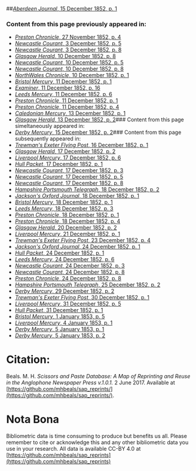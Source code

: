 ##[*Aberdeen Journal*, 15 December 1852, p. 1](https://mhbeals.github.io/sap_html/Aberdeen-Journal/Aberdeen-Journal-15-December-1852-p-1)

### Content from this page previously appeared in:
+ [*Preston Chronicle*, 27 November 1852, p. 4](https://mhbeals.github.io/sap_html/Preston-Chronicle/Preston-Chronicle-27-November-1852-p-4)
+ [*Newcastle Courant*, 3 December 1852, p. 5](https://mhbeals.github.io/sap_html/Newcastle-Courant/Newcastle-Courant-3-December-1852-p-5)
+ [*Newcastle Courant*, 3 December 1852, p. 8](https://mhbeals.github.io/sap_html/Newcastle-Courant/Newcastle-Courant-3-December-1852-p-8)
+ [*Glasgow Herald*, 10 December 1852, p. 8](https://mhbeals.github.io/sap_html/Glasgow-Herald/Glasgow-Herald-10-December-1852-p-8)
+ [*Newcastle Courant*, 10 December 1852, p. 5](https://mhbeals.github.io/sap_html/Newcastle-Courant/Newcastle-Courant-10-December-1852-p-5)
+ [*Newcastle Courant*, 10 December 1852, p. 8](https://mhbeals.github.io/sap_html/Newcastle-Courant/Newcastle-Courant-10-December-1852-p-8)
+ [*NorthWales Chronicle*, 10 December 1852, p. 1](https://mhbeals.github.io/sap_html/NorthWales-Chronicle/NorthWales-Chronicle-10-December-1852-p-1)
+ [*Bristol Mercury*, 11 December 1852, p. 1](https://mhbeals.github.io/sap_html/Bristol-Mercury/Bristol-Mercury-11-December-1852-p-1)
+ [*Examiner*, 11 December 1852, p. 16](https://mhbeals.github.io/sap_html/Examiner/Examiner-11-December-1852-p-16)
+ [*Leeds Mercury*, 11 December 1852, p. 6](https://mhbeals.github.io/sap_html/Leeds-Mercury/Leeds-Mercury-11-December-1852-p-6)
+ [*Preston Chronicle*, 11 December 1852, p. 1](https://mhbeals.github.io/sap_html/Preston-Chronicle/Preston-Chronicle-11-December-1852-p-1)
+ [*Preston Chronicle*, 11 December 1852, p. 4](https://mhbeals.github.io/sap_html/Preston-Chronicle/Preston-Chronicle-11-December-1852-p-4)
+ [*Caledonian Mercury*, 13 December 1852, p. 1](https://mhbeals.github.io/sap_html/Caledonian-Mercury/Caledonian-Mercury-13-December-1852-p-1)
+ [*Glasgow Herald*, 13 December 1852, p. 2](https://mhbeals.github.io/sap_html/Glasgow-Herald/Glasgow-Herald-13-December-1852-p-2)### Content from this page simeltaneously appeared in:
+ [*Derby Mercury*, 15 December 1852, p. 2](https://mhbeals.github.io/sap_html/Derby-Mercury/Derby-Mercury-15-December-1852-p-2)### Content from this page subsequently appeared in:
+ [*Trewman's Exeter Flying Post*, 16 December 1852, p. 1](https://mhbeals.github.io/sap_html/Trewman's-Exeter-Flying-Post/Trewman's-Exeter-Flying-Post-16-December-1852-p-1)
+ [*Glasgow Herald*, 17 December 1852, p. 2](https://mhbeals.github.io/sap_html/Glasgow-Herald/Glasgow-Herald-17-December-1852-p-2)
+ [*Liverpool Mercury*, 17 December 1852, p. 6](https://mhbeals.github.io/sap_html/Liverpool-Mercury/Liverpool-Mercury-17-December-1852-p-6)
+ [*Hull Packet*, 17 December 1852, p. 1](https://mhbeals.github.io/sap_html/Hull-Packet/Hull-Packet-17-December-1852-p-1)
+ [*Newcastle Courant*, 17 December 1852, p. 3](https://mhbeals.github.io/sap_html/Newcastle-Courant/Newcastle-Courant-17-December-1852-p-3)
+ [*Newcastle Courant*, 17 December 1852, p. 5](https://mhbeals.github.io/sap_html/Newcastle-Courant/Newcastle-Courant-17-December-1852-p-5)
+ [*Newcastle Courant*, 17 December 1852, p. 8](https://mhbeals.github.io/sap_html/Newcastle-Courant/Newcastle-Courant-17-December-1852-p-8)
+ [*Hampshire Portsmouth Telegraph*, 18 December 1852, p. 2](https://mhbeals.github.io/sap_html/Hampshire-Portsmouth-Telegraph/Hampshire-Portsmouth-Telegraph-18-December-1852-p-2)
+ [*Jackson's Oxford Journal*, 18 December 1852, p. 1](https://mhbeals.github.io/sap_html/Jackson's-Oxford-Journal/Jackson's-Oxford-Journal-18-December-1852-p-1)
+ [*Bristol Mercury*, 18 December 1852, p. 1](https://mhbeals.github.io/sap_html/Bristol-Mercury/Bristol-Mercury-18-December-1852-p-1)
+ [*Leeds Mercury*, 18 December 1852, p. 3](https://mhbeals.github.io/sap_html/Leeds-Mercury/Leeds-Mercury-18-December-1852-p-3)
+ [*Preston Chronicle*, 18 December 1852, p. 1](https://mhbeals.github.io/sap_html/Preston-Chronicle/Preston-Chronicle-18-December-1852-p-1)
+ [*Preston Chronicle*, 18 December 1852, p. 4](https://mhbeals.github.io/sap_html/Preston-Chronicle/Preston-Chronicle-18-December-1852-p-4)
+ [*Glasgow Herald*, 20 December 1852, p. 2](https://mhbeals.github.io/sap_html/Glasgow-Herald/Glasgow-Herald-20-December-1852-p-2)
+ [*Liverpool Mercury*, 21 December 1852, p. 1](https://mhbeals.github.io/sap_html/Liverpool-Mercury/Liverpool-Mercury-21-December-1852-p-1)
+ [*Trewman's Exeter Flying Post*, 23 December 1852, p. 4](https://mhbeals.github.io/sap_html/Trewman's-Exeter-Flying-Post/Trewman's-Exeter-Flying-Post-23-December-1852-p-4)
+ [*Jackson's Oxford Journal*, 24 December 1852, p. 1](https://mhbeals.github.io/sap_html/Jackson's-Oxford-Journal/Jackson's-Oxford-Journal-24-December-1852-p-1)
+ [*Hull Packet*, 24 December 1852, p. 1](https://mhbeals.github.io/sap_html/Hull-Packet/Hull-Packet-24-December-1852-p-1)
+ [*Leeds Mercury*, 24 December 1852, p. 6](https://mhbeals.github.io/sap_html/Leeds-Mercury/Leeds-Mercury-24-December-1852-p-6)
+ [*Newcastle Courant*, 24 December 1852, p. 3](https://mhbeals.github.io/sap_html/Newcastle-Courant/Newcastle-Courant-24-December-1852-p-3)
+ [*Newcastle Courant*, 24 December 1852, p. 8](https://mhbeals.github.io/sap_html/Newcastle-Courant/Newcastle-Courant-24-December-1852-p-8)
+ [*Preston Chronicle*, 24 December 1852, p. 8](https://mhbeals.github.io/sap_html/Preston-Chronicle/Preston-Chronicle-24-December-1852-p-8)
+ [*Hampshire Portsmouth Telegraph*, 25 December 1852, p. 2](https://mhbeals.github.io/sap_html/Hampshire-Portsmouth-Telegraph/Hampshire-Portsmouth-Telegraph-25-December-1852-p-2)
+ [*Derby Mercury*, 29 December 1852, p. 2](https://mhbeals.github.io/sap_html/Derby-Mercury/Derby-Mercury-29-December-1852-p-2)
+ [*Trewman's Exeter Flying Post*, 30 December 1852, p. 1](https://mhbeals.github.io/sap_html/Trewman's-Exeter-Flying-Post/Trewman's-Exeter-Flying-Post-30-December-1852-p-1)
+ [*Liverpool Mercury*, 31 December 1852, p. 5](https://mhbeals.github.io/sap_html/Liverpool-Mercury/Liverpool-Mercury-31-December-1852-p-5)
+ [*Hull Packet*, 31 December 1852, p. 1](https://mhbeals.github.io/sap_html/Hull-Packet/Hull-Packet-31-December-1852-p-1)
+ [*Bristol Mercury*, 1 January 1853, p. 5](https://mhbeals.github.io/sap_html/Bristol-Mercury/Bristol-Mercury-1-January-1853-p-5)
+ [*Liverpool Mercury*, 4 January 1853, p. 1](https://mhbeals.github.io/sap_html/Liverpool-Mercury/Liverpool-Mercury-4-January-1853-p-1)
+ [*Derby Mercury*, 5 January 1853, p. 1](https://mhbeals.github.io/sap_html/Derby-Mercury/Derby-Mercury-5-January-1853-p-1)
+ [*Derby Mercury*, 5 January 1853, p. 2](https://mhbeals.github.io/sap_html/Derby-Mercury/Derby-Mercury-5-January-1853-p-2)
                    
# Citation: 

Beals. M. H. *Scissors and Paste Database: A Map of Reprinting and Reuse in the Anglophone Newspaper Press v.1.0.1.* 2 June 2017. Available at [https://github.com/mhbeals/sap_reprints/](https://github.com/mhbeals/sap_reprints/). 
                    
# Nota Bona

Bibliometric data is time consuming to produce but benefits us all. Please remember to cite or acknowledge this and any other bibliometric data you use in your research. All data is available CC-BY 4.0 at [https://github.com/mhbeals/sap_reprints](https://github.com/mhbeals/sap_reprints)